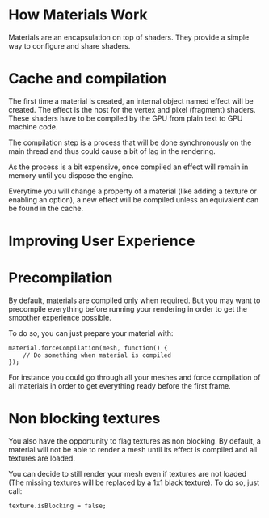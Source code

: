 # How Materials Work

Materials are an encapsulation on top of shaders. They provide a simple way to configure and share shaders. 

# Cache and compilation
The first time a material is created, an internal object named effect will be created. The effect is the host for the vertex and pixel (fragment) shaders.
These shaders have to be compiled by the GPU from plain text to GPU machine code.

The compilation step is a process that will be done synchronously on the main thread and thus could cause a bit of lag in the rendering.

As the process is a bit expensive, once compiled an effect will remain in memory until you dispose the engine. 

Everytime you will change a property of a material (like adding a texture or enabling an option), a new effect will be compiled unless an equivalent can be found in the cache.

# Improving User Experience

# Precompilation
By default, materials are compiled only when required. But you may want to precompile everything before running your rendering in order to get the smoother experience possible.

To do so, you can just prepare your material with: 

```
material.forceCompilation(mesh, function() {
    // Do something when material is compiled
});
```

For instance you could go through all your meshes and force compilation of all materials in order to get everything ready before the first frame.

# Non blocking textures
You also have the opportunity to flag textures as non blocking. By default, a material will not be able to render a mesh until its effect is compiled and all textures are loaded.

You can decide to still render your mesh even if textures are not loaded (The missing textures will be replaced by a 1x1 black texture). To do so, just call:

```
texture.isBlocking = false;
```

